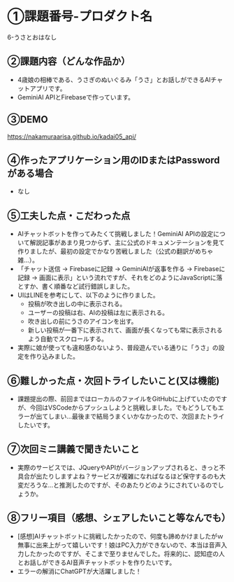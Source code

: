 # ①課題番号-プロダクト名

6-うさとおはなし

## ②課題内容（どんな作品か）

- 4歳娘の相棒である、うさぎのぬいぐるみ「うさ」とお話しができるAIチャットアプリです。
- GeminiAI APIとFirebaseで作っています。

## ③DEMO

https://nakamuraarisa.github.io/kadai05_api/

## ④作ったアプリケーション用のIDまたはPasswordがある場合

- なし

## ⑤工夫した点・こだわった点

- AIチャットボットを作ってみたくて挑戦しました！GeminiAI APIの設定について解説記事があまり見つからず、主に公式のドキュメンテーションを見て作りましたが、最初の設定でかなり苦戦しました（公式の翻訳がめちゃ雑…）。
- 「チャット送信 → Firebaseに記録 → GeminiAIが返事を作る → Firebaseに記録 → 画面に表示」という流れですが、それをどのようにJavaScriptに落とすか、書く順番など試行錯誤しました。
- UIはLINEを参考にして、以下のように作りました。
    - 投稿が吹き出しの中に表示される。
    - ユーザーの投稿は右、AIの投稿は左に表示される。
    - 吹き出しの前にうさのアイコンを出す。
    - 新しい投稿が一番下に表示されて、画面が長くなっても常に表示されるよう自動でスクロールする。
- 実際に娘が使っても違和感のないよう、普段遊んでいる通りに「うさ」の設定を作り込みました。

## ⑥難しかった点・次回トライしたいこと(又は機能)

- 課題提出の際、前回まではローカルのファイルをGitHubに上げていたのですが、今回はVSCodeからプッシュしようと挑戦しました。でもどうしてもエラーが出てしまい…最後まで結局うまくいかなかったので、次回またトライしたいです。

## ⑦次回ミニ講義で聞きたいこと

- 実際のサービスでは、JQueryやAPIがバージョンアップされると、きっと不具合が出たりしますよね？サービスが複雑になればなるほど保守するのも大変だろうな…と推測したのですが、そのあたりどのようにされているのでしょうか。

## ⑧フリー項目（感想、シェアしたいこと等なんでも）

- [感想]AIチャットボットに挑戦したかったので、何度も諦めかけましたがｗ無事に出来上がって嬉しいです！娘はPC入力ができないので、本当は音声入力したかったのですが、そこまで至りませんでした。将来的に、認知症の人とお話しができるAI音声チャットボットを作りたいです。
- エラーの解消にChatGPTが大活躍しました！
